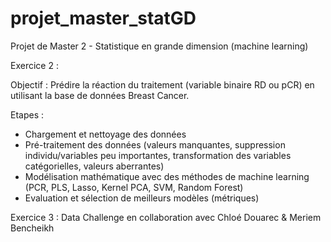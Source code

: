 # projet_master_statGD
Projet de Master 2 - Statistique en grande dimension (machine learning)

Exercice 2 : 

Objectif : Prédire la réaction du traitement (variable binaire RD ou pCR) en utilisant la base de données Breast Cancer.

Etapes :
- Chargement et nettoyage des données
- Pré-traitement des données (valeurs manquantes, suppression individu/variables peu importantes, transformation des variables catégorielles, valeurs aberrantes)
- Modélisation mathématique avec des méthodes de machine learning (PCR, PLS, Lasso, Kernel PCA, SVM, Random Forest)
- Evaluation et sélection de meilleurs modèles (métriques)


Exercice 3 : Data Challenge en collaboration avec Chloé Douarec & Meriem Bencheikh
